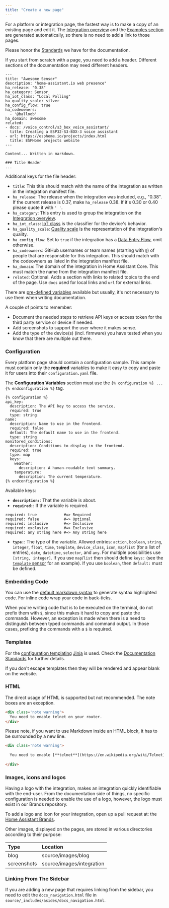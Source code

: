```yaml
---
title: "Create a new page"
---
```


For a platform or integration page, the fastest way is to make a copy of an existing page and edit it. The [Integration overview](https://www.home-assistant.io/integrations/) and the [Examples section](https://www.home-assistant.io/cookbook/) are generated automatically, so there is no need to add a link to those pages.

Please honor the [Standards](documenting/standards.md) we have for the documentation.

If you start from scratch with a page, you need to add a header. Different sections of the documentation may need different headers.

```text
---
title: "Awesome Sensor"
description: "home-assistant.io web presence"
ha_release: "0.38"
ha_category: Sensor
ha_iot_class: "Local Polling"
ha_quality_scale: silver
ha_config_flow: true
ha_codeowners:
  - '@balloob'
ha_domain: awesome
related:
- docs: /voice_control/s3_box_voice_assistant/
  title: Creating a ESP32-S3-BOX-3 voice assistant
- url: https://esphome.io/projects/index.html
  title: ESPHome projects website    
---

Content... Written in markdown.

### Title Header
...
```

Additional keys for the file header:

- `title`: This title should match with the name of the integration as written in the integration manifest file.
- `ha_release`: The release when the integration was included, e.g., "0.38". If the current release is 0.37, make `ha_release` 0.38. If it's 0.30 or 0.40 please quote it with `' '`.
- `ha_category`: This entry is used to group the integration on the [Integration overview](https://www.home-assistant.io/integrations/).
- `ha_iot_class`: [IoT class](https://www.home-assistant.io/blog/2016/02/12/classifying-the-internet-of-things) is the classifier for the device's behavior.
- `ha_quality_scale`: [Quality scale](https://www.home-assistant.io/docs/quality_scale/) is the representation of the integration's quality.
- `ha_config_flow`: Set to `true` if the integration has a [Data Entry Flow](/data_entry_flow_index.md), omit otherwise.
- `ha_codeowners`: GitHub usernames or team names (starting with `@`) of people that are responsible for this integration. This should match with the codeowners as listed in the integration manifest file.
- `ha_domain`: The domain of the integration in Home Assistant Core. This must match the name from the integration manifest file.
- `related`: Optional. Adds a section with links to related topics to the end of the page. Use `docs` used for local links and `url` for external links.

There are [pre-defined variables](https://jekyllrb.com/docs/variables/) available but usually, it's not necessary to use them when writing documentation.

A couple of points to remember:

- Document the needed steps to retrieve API keys or access token for the third party service or device if needed.
- Add screenshots to support the user where it makes sense.
- Add the type of the device(s) (incl. firmware) you have tested when you know that there are multiple out there.

### Configuration

Every platform page should contain a configuration sample. This sample must contain only the **required** variables to make it easy to copy and paste it for users into their `configuration.yaml` file.

The **Configuration Variables** section must use the `{% configuration %} ... {% endconfiguration %}` tag.

```text
{% configuration %}
api_key:
  description: The API key to access the service.
  required: true
  type: string
name:
  description: Name to use in the frontend.
  required: false
  default: The default name to use in the frontend.
  type: string
monitored_conditions:
  description: Conditions to display in the frontend.
  required: true
  type: map
  keys:
    weather:
      description: A human-readable text summary.
    temperature:
      description: The current temperature.
{% endconfiguration %}
```

Available keys:

- **`description:`**: That the variable is about.
- **`required:`**: If the variable is required.

```text
required: true            #=> Required
required: false           #=> Optional
required: inclusive       #=> Inclusive
required: exclusive       #=> Exclusive
required: any string here #=> Any string here
```

- **`type:`**: The type of the variable. Allowed entries: `action`, `boolean`, `string`, `integer`, `float`, `time`, `template`, `device_class`, `icon`, `map`/`list` (for a list of entries), `date`, `datetime`, `selector`, and `any`. For multiple possibilities use `[string, integer]`. If you use `map`/`list` then should define `keys:` (see the [`template` sensor](https://www.home-assistant.io/integrations/sensor.template/) for an example). If you use `boolean`, then `default:` must be defined. 

### Embedding Code

You can use the [default markdown syntax](https://github.com/adam-p/markdown-here/wiki/Markdown-Cheatsheet#code) to generate syntax highlighted code. For inline code wrap your code in back-ticks.

When you're writing code that is to be executed on the terminal, do not prefix them with `$`, since this makes it hard to copy and paste the commands. However, an exception is made when there is a need to distinguish between typed commands and command output. In those cases, prefixing the commands with a `$` is required.

### Templates

For the [configuration templating](https://www.home-assistant.io/docs/configuration/templating/) [Jinja](http://jinja.pocoo.org/) is used. Check the [Documentation Standards](documenting/standards.md) for further details.

If you don't escape templates then they will be rendered and appear blank on the website.

### HTML

The direct usage of HTML is supported but not recommended. The note boxes are an exception.

```html
<div class='note warning'>
  You need to enable telnet on your router.
</div>
```

Please note, if you want to use Markdown inside an HTML block, it has to be surrounded by a new line.

```html
<div class='note warning'>
  
  You need to enable [**telnet**](https://en.wikipedia.org/wiki/Telnet) on your router.
  
</div>
```

### Images, icons and logos

Having a logo with the integration, makes an integration quickly identifiable with the end-user.
From the documentation side of things, no specific configuration is needed to enable the use of a logo,
however, the logo must exist in our Brands repository.

To add a logo and icon for your integration, open up a pull request at: the [Home Assistant Brands](https://github.com/home-assistant/brands).

Other images, displayed on the pages, are stored in various directories according to their purpose:

| Type        | Location                       |
| :---------- | :----------------------------- |
| blog        | source/images/blog             |
| screenshots | source/images/integration      |

### Linking From The Sidebar

If you are adding a new page that requires linking from the sidebar, you need to edit the `docs_navigation.html` file in `source/_includes/asides/docs_navigation.html`.
